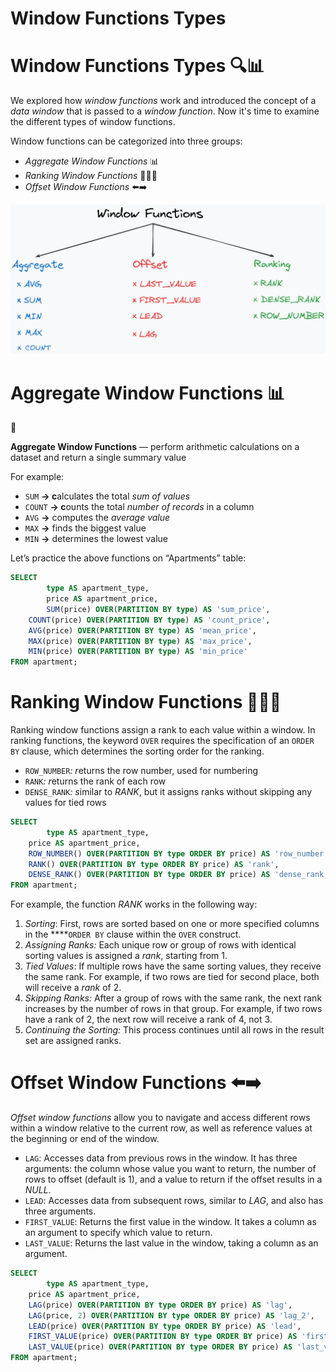 # Window Functions Types

# Window Functions Types 🔍📊

We explored how *window functions* work and introduced the concept of a *data window* that is passed to a *window function*. Now it's time to examine the different types of window functions.

Window functions can be categorized into three groups:

- *Aggregate Window Functions* 📊
- *Ranking Window Functions* 🥇🥈🥉
- *Offset Window Functions* ⬅️➡️

![window-function-types.png](https://raw.githubusercontent.com/WebOfRussia/sql-course/refs/heads/main/Advanced%20SQL/img/window-function-types.png)

# Aggregate Window Functions 📊

<aside>
📖

**Aggregate Window Functions** —  perform arithmetic calculations on a dataset and return a single summary value

</aside>

For example: 

- `SUM` **→ c**alculates the total *sum of values*
- `COUNT` **→ c**ounts the total *number of records* in a column
- `AVG` **→** computes the *average value*
- `MAX` **→** finds the biggest value
- `MIN` **→** determines the lowest value

Let’s practice the above functions on “Apartments” table:

```sql
SELECT
		type AS apartment_type,
		price AS apartment_price,
		SUM(price) OVER(PARTITION BY type) AS 'sum_price',
    COUNT(price) OVER(PARTITION BY type) AS 'count_price',
    AVG(price) OVER(PARTITION BY type) AS 'mean_price',
    MAX(price) OVER(PARTITION BY type) AS 'max_price',
    MIN(price) OVER(PARTITION BY type) AS 'min_price'
FROM apartment;
```

# Ranking Window Functions 🥇🥈🥉

Ranking window functions assign a rank to each value within a window. In ranking functions, the keyword `OVER` requires the specification of an `ORDER BY` clause, which determines the sorting order for the ranking.

- `ROW_NUMBER`*: r*eturns the row number, used for numbering
- `RANK`*: r*eturns the rank of each row
- `DENSE_RANK`*: s*imilar to *RANK*, but it assigns ranks without skipping any values for tied rows

```sql
SELECT
		type AS apartment_type,
    price AS apartment_price,
    ROW_NUMBER() OVER(PARTITION BY type ORDER BY price) AS 'row_number',
    RANK() OVER(PARTITION BY type ORDER BY price) AS 'rank',
    DENSE_RANK() OVER(PARTITION BY type ORDER BY price) AS 'dense_rank'
FROM apartment;
```

For example, the function *RANK* works in the following way:

1. *Sorting*: First, rows are sorted based on one or more specified columns in the ****`ORDER BY` clause within the `OVER` construct.
2. *Assigning Ranks:* Each unique row or group of rows with identical sorting values is assigned a *rank*, starting from 1.
3. *Tied Values*: If multiple rows have the same sorting values, they receive the same rank. For example, if two rows are tied for second place, both will receive a *rank* of 2.
4. *Skipping Ranks:* After a group of rows with the same rank, the next rank increases by the number of rows in that group. For example, if two rows have a rank of 2, the next row will receive a rank of 4, not 3.
5. *Continuing the Sorting:* This process continues until all rows in the result set are assigned ranks.

# Offset Window Functions ⬅️➡️

*Offset window functions* allow you to navigate and access different rows within a window relative to the current row, as well as reference values at the beginning or end of the window.

- `LAG`: Accesses data from previous rows in the window. It has three arguments: the column whose value you want to return, the number of rows to offset (default is 1), and a value to return if the offset results in a *NULL*.
- `LEAD`: Accesses data from subsequent rows, similar to *LAG*, and also has three arguments.
- `FIRST_VALUE`: Returns the first value in the window. It takes a column as an argument to specify which value to return.
- `LAST_VALUE`: Returns the last value in the window, taking a column as an argument.

```sql
SELECT
		type AS apartment_type,
    price AS apartment_price,
    LAG(price) OVER(PARTITION BY type ORDER BY price) AS 'lag',
    LAG(price, 2) OVER(PARTITION BY type ORDER BY price) AS 'lag_2',
    LEAD(price) OVER(PARTITION BY type ORDER BY price) AS 'lead',
    FIRST_VALUE(price) OVER(PARTITION BY type ORDER BY price) AS 'first_value',
    LAST_VALUE(price) OVER(PARTITION BY type ORDER BY price) AS 'last_value'
FROM apartment;
```